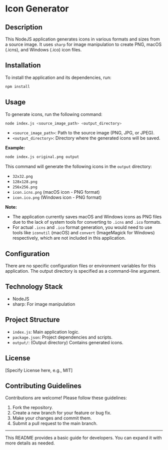 # Icon Generator

## Description

This NodeJS application generates icons in various formats and sizes from a source image. It uses `sharp` for image manipulation to create PNG, macOS (.icns), and Windows (.ico) icon files.

## Installation

To install the application and its dependencies, run:

```bash
npm install
```

## Usage

To generate icons, run the following command:

```bash
node index.js <source_image_path> <output_directory>
```

-   `<source_image_path>`: Path to the source image (PNG, JPG, or JPEG).
-   `<output_directory>`: Directory where the generated icons will be saved.

**Example:**

```bash
node index.js original.png output
```

This command will generate the following icons in the `output` directory:

-   `32x32.png`
-   `128x128.png`
-   `256x256.png`
-   `icon.icns.png` (macOS icon - PNG format)
-   `icon.ico.png` (Windows icon - PNG format)

**Note:** 
- The application currently saves macOS and Windows icons as PNG files due to the lack of system tools for converting to `.icns` and `.ico` formats. 
- For actual `.icns` and `.ico` format generation, you would need to use tools like `iconutil` (macOS) and `convert` (ImageMagick for Windows) respectively, which are not included in this application.

## Configuration

There are no specific configuration files or environment variables for this application. The output directory is specified as a command-line argument.

## Technology Stack

-   NodeJS
-   sharp: For image manipulation

## Project Structure

-   `index.js`: Main application logic.
-   `package.json`: Project dependencies and scripts.
-   `output/`: (Output directory) Contains generated icons.

## License

[Specify License here, e.g., MIT]

## Contributing Guidelines

Contributions are welcome! Please follow these guidelines:

1.  Fork the repository.
2.  Create a new branch for your feature or bug fix.
3.  Make your changes and commit them.
4.  Submit a pull request to the main branch.

---

This README provides a basic guide for developers. You can expand it with more details as needed.